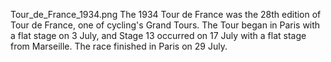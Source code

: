 Tour_de_France_1934.png The 1934 Tour de France was the 28th edition of Tour de France, one of cycling's Grand Tours. The Tour began in Paris with a flat stage on 3 July, and Stage 13 occurred on 17 July with a flat stage from Marseille. The race finished in Paris on 29 July.
